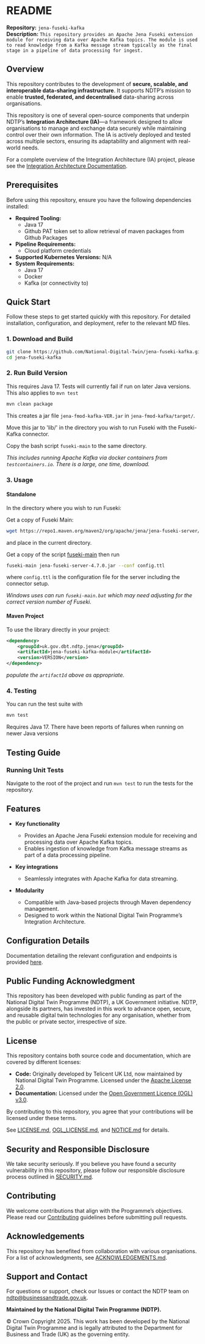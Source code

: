 # README  

**Repository:** `jena-fuseki-kafka`   
**Description:** `This repository provides an Apache Jena Fuseki extension module for receiving data over Apache Kafka topics. The module is used to read knowledge from a Kafka message stream typically as the final stage in a pipeline of data processing for ingest.`

<!-- SPDX-License-Identifier: Apache-2.0 AND OGL-UK-3.0 -->

## Overview  
This repository contributes to the development of **secure, scalable, and interoperable data-sharing infrastructure**. It supports NDTP’s mission to enable **trusted, federated, and decentralised** data-sharing across organisations.  

This repository is one of several open-source components that underpin NDTP’s **Integration Architecture (IA)**—a framework designed to allow organisations to manage and exchange data securely while maintaining control over their own information. The IA is actively deployed and tested across multiple sectors, ensuring its adaptability and alignment with real-world needs. 

For a complete overview of the Integration Architecture (IA) project, please see the [Integration Architecture Documentation](https://github.com/National-Digital-Twin/integration-architecture-documentation).

## Prerequisites  
Before using this repository, ensure you have the following dependencies installed:  
- **Required Tooling:** 
    - Java 17
    - Github PAT token set to allow retrieval of maven packages from Github Packages
- **Pipeline Requirements:** 
    - Cloud platform credentials
- **Supported Kubernetes Versions:** N/A
- **System Requirements:** 
    - Java 17
    - Docker
    - Kafka (or connectivity to)

## Quick Start  
Follow these steps to get started quickly with this repository. For detailed installation, configuration, and deployment, refer to the relevant MD files.  

### 1. Download and Build  
```sh  
git clone https://github.com/National-Digital-Twin/jena-fuseki-kafka.git
cd jena-fuseki-kafka
```
### 2. Run Build Version  
This requires Java 17. Tests will currently fail if run on later Java versions. This also applies to `mvn test`
```sh  
mvn clean package

```

This creates a jar file `jena-fmod-kafka-VER.jar` in `jena-fmod-kafka/target/`.

Move this jar to 'lib/' in the directory you wish to run Fuseki with the Fuseki-Kafka connector.

Copy the bash script `fuseki-main` to the same directory.

_This includes running Apache Kafka via docker containers from `testcontainers.io`. There is a large, one time, download._

### 3. Usage

#### Standalone

In the directory where you wish to run Fuseki:

Get a copy of Fuseki Main:

```sh
wget https://repo1.maven.org/maven2/org/apache/jena/jena-fuseki-server/4.7.0/jena-fuseki-server-4.7.0.jar
```
and place in the current directory.

Get a copy of the script [fuseki-main](https://github.com/National-Digital-Twin/jena-fuseki-kafka/blob/main/fuseki-main)
then run 

```sh
fuseki-main jena-fuseki-server-4.7.0.jar --conf config.ttl
```

where `config.ttl` is the configuration file for the server including the
connector setup.

_Windows uses can run `fuseki-main.bat` which may need adjusting for the correct
version number of Fuseki._

#### Maven Project
To use the library directly in your project:
```xml
<dependency>
    <groupId>uk.gov.dbt.ndtp.jena</groupId>
    <artifactId>jena-fuseki-kafka-module</artifactId>
    <version>VERSION</version>
</dependency>
```

_populate the `artifactId` above as appropriate._

### 4. Testing
You can run the test suite with
```sh
mvn test
```
Requires Java 17. There have been reports of failures when running on newer Java versions

## Testing Guide

### Running Unit Tests
Navigate to the root of the project and run `mvn test` to run the tests for the repository.

## Features  
- **Key functionality**  
    - Provides an Apache Jena Fuseki extension module for receiving and processing data over Apache Kafka topics.  
    - Enables ingestion of knowledge from Kafka message streams as part of a data processing pipeline.  

- **Key integrations**  
    - Seamlessly integrates with Apache Kafka for data streaming.  

- **Modularity**  
    - Compatible with Java-based projects through Maven dependency management.  
    - Designed to work within the National Digital Twin Programme’s Integration Architecture.  

## Configuration Details

Documentation detailing the relevant configuration and endpoints is provided [here](docs/configuration-jena-fuseki-kafka.md ). 


## Public Funding Acknowledgment  
This repository has been developed with public funding as part of the National Digital Twin Programme (NDTP), a UK Government initiative. NDTP, alongside its partners, has invested in this work to advance open, secure, and reusable digital twin technologies for any organisation, whether from the public or private sector, irrespective of size.  

## License  
This repository contains both source code and documentation, which are covered by different licenses:  
- **Code:** Originally developed by Telicent UK Ltd, now maintained by National Digital Twin Programme. Licensed under the [Apache License 2.0](LICENSE.md).  
- **Documentation:** Licensed under the [Open Government Licence (OGL) v3.0](OGL_LICENSE.md).  

By contributing to this repository, you agree that your contributions will be licensed under these terms.

See [LICENSE.md](LICENSE.md), [OGL_LICENSE.md](OGL_LICENSE.md), and [NOTICE.md](NOTICE.md) for details.  

## Security and Responsible Disclosure  
We take security seriously. If you believe you have found a security vulnerability in this repository, please follow our responsible disclosure process outlined in [SECURITY.md](SECURITY.md).  

## Contributing  
We welcome contributions that align with the Programme’s objectives. Please read our [Contributing](CONTRIBUTING.md) guidelines before submitting pull requests.  

## Acknowledgements  
This repository has benefited from collaboration with various organisations. For a list of acknowledgments, see [ACKNOWLEDGEMENTS.md](ACKNOWLEDGEMENTS.md).  

## Support and Contact  
For questions or support, check our Issues or contact the NDTP team on ndtp@businessandtrade.gov.uk.

**Maintained by the National Digital Twin Programme (NDTP).**  

© Crown Copyright 2025. This work has been developed by the National Digital Twin Programme and is legally attributed to the Department for Business and Trade (UK) as the governing entity.
